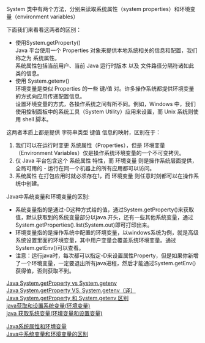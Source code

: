 System 类中有两个方法，分别来读取系统属性（system properties）和环境变量（environment variables）

下面我们来看看这两者的区别：
- 使用System.getProperty()  
    Java 平台使用一个 Properties 对象来提供本地系统相关的信息和配置，我们称之为 系统属性。  
    系统属性包括当前用户、当前 Java 运行时版本 以及 文件路径分隔符诸如此类的信息。
- 使用 System.getenv()  
    环境变量是类似 Properties 的一些 键/值 对。许多操作系统都提供环境变量的方式向应用传递配置信息。  
    设置环境变量的方式，各操作系统之间有所不同。例如，Windows 中，我们使用控制面板中的系统工具（System Utility）应用来设置，而 Unix 系统则使用 shell 脚本。


这两者本质上都是提供 字符串类型 键值 信息的映射，区别在于：
1. 我们可以在运行时变更 系统属性（Properties），但是 环境变量（Environment Variables）仅是操作系统环境变量的一个不可变拷贝。
2. 仅 Java 平台包含这个 系统属性 特性，而 环境变量 则是操作系统层面提供，全局可用的 - 运行在同一个机器上的所有应用都可以访问。
3. 系统属性 在打包应用时就必须存在1，而 环境变量 则任意时刻都可以在操作系统中创建。


Java中系统变量和环境变量的区别:
- 系统变量指的是通过-D这种方式给的值，通过System.getProperty()来获取值，默认获取到的系统变量部分以java.开头，还有一些其他系统变量，通过System.getProperties().list(System.out)即可打印出来。
- 环境变量指的是操作系统中配置的环境变量，以windows系统为例，就是高级系统设置里面的环境变量，其中用户变量会覆盖系统环境变量。通过System.getEnv()可以查看。
- 注意：运行java时，每次都可以指定-D来设置属性Property，但是如果你新增了一个环境变量，一定要退出所有java进程，然后才能通过System.getEnv()获得值，否则获取不到。






[Java System.getProperty vs System.getenv](https://www.baeldung.com/java-system-get-property-vs-system-getenv)  
[Java System.getProperty VS. System.getenv（译）](https://blog.xiayf.cn/2019/06/25/java-prop-env/)  
[Java System.getProperty 和 System.getenv 区别](https://blog.csdn.net/neweastsun/article/details/81590821)  
[java获取和设置系统变量(环境变量)](https://blog.csdn.net/u013514928/article/details/78147421)  
[java 获取系统变量(环境变量和设置变量)](https://blog.csdn.net/oscar999/article/details/9713249)  

[Java系统属性和环境变量](https://blog.csdn.net/pursuer211/article/details/82255413)  
[Java中系统变量和环境变量的区别](https://www.jianshu.com/p/ac99ce832d6b)  





